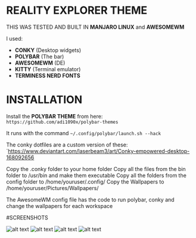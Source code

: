 # REALITY EXPLORER THEME

THIS WAS TESTED AND BUILT IN **MANJARO LINUX** and **AWESOMEWM**

I used:
- **CONKY** (Desktop widgets)
- **POLYBAR** (The bar)
- **AWESOMEWM** (DE)
- **KITTY** (Terminal emulator)
- **TERMINESS NERD FONTS**

# INSTALLATION

Install the **POLYBAR THEME** from here:
  `https://github.com/adi1090x/polybar-themes`

It runs with the command `~/.config/polybar/launch.sh --hack`

The conky dotfiles are a custom version of these:
  `https://www.deviantart.com/laserbeam3/art/Conky-empowered-desktop-168092656
  
Copy the .conky folder to your home folder
Copy all the files from the bin folder to /usr/bin and make them executable
Copy all the folders from the config folder to /home/youruser/.config/
Copy the Wallpapers to /home/youruser/Pictures/Wallpapers/

The AwesomeWM config file has the code to run polybar, conky and change the wallpapers for each workspace

#SCREENSHOTS

![alt text](https://raw.githubusercontent.com/v1ewport/reality-explorer-theme/main/screenshots/s1.png)
![alt text](https://raw.githubusercontent.com/v1ewport/reality-explorer-theme/main/screenshots/s2.png)
![alt text](https://raw.githubusercontent.com/v1ewport/reality-explorer-theme/main/screenshots/s3.png)
![alt text](https://raw.githubusercontent.com/v1ewport/reality-explorer-theme/main/screenshots/s4.png)
